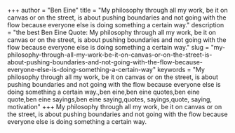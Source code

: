 +++
author = "Ben Eine"
title = "My philosophy through all my work, be it on canvas or on the street, is about pushing boundaries and not going with the flow because everyone else is doing something a certain way."
description = "the best Ben Eine Quote: My philosophy through all my work, be it on canvas or on the street, is about pushing boundaries and not going with the flow because everyone else is doing something a certain way."
slug = "my-philosophy-through-all-my-work-be-it-on-canvas-or-on-the-street-is-about-pushing-boundaries-and-not-going-with-the-flow-because-everyone-else-is-doing-something-a-certain-way"
keywords = "My philosophy through all my work, be it on canvas or on the street, is about pushing boundaries and not going with the flow because everyone else is doing something a certain way.,ben eine,ben eine quotes,ben eine quote,ben eine sayings,ben eine saying,quotes, sayings,quote, saying, motivation"
+++
My philosophy through all my work, be it on canvas or on the street, is about pushing boundaries and not going with the flow because everyone else is doing something a certain way.
